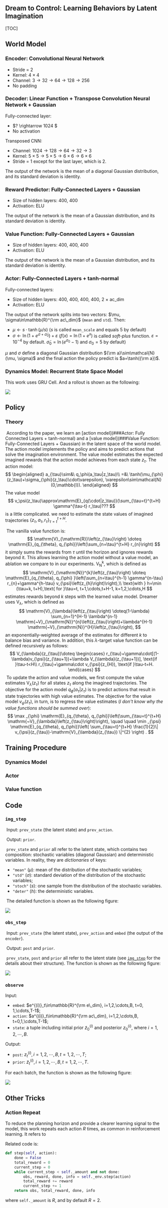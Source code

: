 ## Dream to Control: Learning Behaviors by Latent Imagination

[ICLR 2020]: https://iclr.cc/virtual_2020/poster_S1lOTC4tDS.html
[GitHub]: https://github.com/google-research/dreamer	"TensorFlow 1"
[GitHub]: https://github.com/danijar/dreamer	"TensorFlow 2"



[TOC]

## World Model

### Encoder: Convolutional Neural Network

* Stride = 2
* Kernel: $4\times4$
* Channel: $3 \rightarrow 32 \rightarrow 64 \rightarrow 128 \rightarrow 256$
* No padding

### Decoder: Linear Function + Transpose Convolution Neural Network + Gaussian

Fully-connected layer:

* $? \rightarrow 1024 $
* No activation

Transposed CNN:

* Channel: $1024 \rightarrow 128 \rightarrow 64 \rightarrow 32 \rightarrow 3$
* Kernel: $5\times5\rightarrow5\times5\rightarrow6\times6\rightarrow6\times6$
* Stride = 1 except for the last layer, which is 2.

The output of the network is the mean of a diagonal Gaussian distribution, and its standard deviation is identity.

### Reward Predictor: Fully-Connected Layers + Gaussian

* Size of hidden layers: 400, 400
* Activation: ELU

The output of the network is the mean of a Gaussian distribution, and its standard deviation is identity.

### Value Function: Fully-Connected Layers + Gaussian

* Size of hidden layers: 400, 400, 400
* Activation: ELU

The output of the network is the mean of a Gaussian distribution, and its standard deviation is identity.

### Actor: Fully-Connected Layers + tanh-normal

Fully-connected layers:

* Size of hidden layers: 400, 400, 400, 400, 2 × ac_dim
* Activation: ELU

The output of the network splits into two vectors: $\mu, \sigma\in\mathbb{R}^{\rm ac\_dim}$ (`mean` and `std`). Then:

* $\mu\leftarrow s\cdot\tanh(\mu/s)$ ($s$ is called `mean_scale` and equals $5$ by default)
* $\sigma\leftarrow\ln(1+e^{\sigma+\tilde{\sigma}_0}) + \varepsilon$ ($f(x)=\ln(1+e^x)$ is called *soft-plus* function. $\varepsilon=10^{-4}$ by default. $\tilde{\sigma}_0 = \ln(e^{\sigma_0}-1)$ and $\sigma_0=5$ by default)

$\mu$ and $\sigma$ define a diagonal Gaussian distribution ${\rm a}\sim\mathcal{N}(\mu, \sigma)$ and the final action the policy predict is $a=\tanh({\rm a})$.

### Dynamics Model: Recurrent State Space Model

This work uses GRU Cell. And a rollout is shown as the following:

![](../assets/Dreamer/dreamer_policy.svg)

## Policy

### Theory

​	According to the paper, we learn an [action model](###Actor: Fully Connected Layers + tanh-normal) and a [value model](###Value Function: Fully-Connected Layers + Gaussian) in the latent space of the world model. The action model implements the policy and aims to predict actions that solve the imagination environment. The value model estimates the expected imagined rewards that the action model achieves from each state $z_{\tau}$. The action model:
$$
\begin{aligned}
a_{\tau}\sim&\ q_\phi(a_\tau|z_\tau)\\
=&\ \tanh(\mu_{\phi}(z_\tau)+\sigma_{\phi}(z_\tau)\cdot\varepsilon), \varepsilon\sim\mathcal{N}(0,\mathbb{I}).
\end{aligned}
$$
The value model 
$$
v_\psi(z_\tau)\approx\mathrm{E}_{q(\cdot|z_\tau)}(\sum_{\tau=t}^{t+H} \gamma^{\tau-t} r_\tau)???
$$
 is a little complicated. we need to estimate the state values of imagined trajectories $\{z_\tau, a_\tau, r_\tau\}_{\tau=t}^{t+H}$. 

​	The vanilla value function is:
$$
\mathrm{V}_{\mathrm{R}}\left(z_{\tau}\right) \doteq \mathrm{E}_{q_{\theta}, q_{\phi}}\left(\sum_{n=\tau}^{t+H} r_{n}\right)
$$
it simply sums the rewards from $\tau$ until the horizon and ignores rewards beyond it. This allows learning the action model without a value model, an ablation we compare to in our experiments. $\mathrm{V_N^k}$, which is defined as  
$$
\mathrm{V}_{\mathrm{N}}^{k}\left(z_{\tau}\right) \doteq \mathrm{E}_{q_{\theta}, q_{\phi} }\left(\sum_{n=\tau}^{h-1} \gamma^{n-\tau} r_{n}+\gamma^{h-\tau} v_{\psi}\left(z_{h}\right)\right),\\ \text{with } h=\min (\tau+k, t+H),\text{ for }\tau=t, t+1,\cdots,t+H-1, k=1,2,\cdots,H
$$
estimates rewards beyond $k$ steps with the learned value model. Dreamer uses $\mathrm{V}_\lambda$, which is defined as
$$
\mathrm{V}_{\lambda}\left(z_{\tau}\right) \doteq(1-\lambda) \sum_{n=1}^{H-1} \lambda^{n-1} \mathrm{~V}_{\mathrm{N}}^{n}\left(z_{\tau}\right)+\lambda^{H-1} \mathrm{~V}_{\mathrm{N}}^{H}\left(z_{\tau}\right),
$$
an exponentially-weighted average of the estimates for different $k$ to balance bias and variance. In addition, this $\lambda$-target value function can be defined recursively as follows:
$$
V_{\lambda}(z_{\tau})\doteq
\begin{cases}
r_{\tau}+\gamma\cdot[(1-\lambda)v_{\psi}(z_{\tau+1})+\lambda V_{\lambda}(z_{\tau+1})], \text{if }\tau-t<H\\
r_{\tau}+\gamma\cdot v_{\psi}(z_{H}), \text{if }\tau-t=H.
\end{cases}
$$
​	To update the action and value models, we first compute the value estimates $\mathrm{V}_{\lambda}(z_{\tau})$ for all states $z_\tau$ along the imagined trajectories. The objective for the action model $q_\phi(a_\tau|z_\tau)$ is to predict actions that result in state trajectories with high value estimates. The objective for the value model $v_\psi (z_\tau)$​, in turn, is to regress the value estimates (*I don't know why the value functions should be summed over*):
$$
\max _{\phi} \mathrm{E}_{q_{\theta}, q_{\phi}}\left(\sum_{\tau=t}^{t+H} \mathrm{~V}_{\lambda}\left(z_{\tau}\right)\right), \quad \quad \min _{\psi} \mathrm{E}_{q_{\theta}, q_{\phi}}\left( \sum_{\tau=t}^{t+H} \frac{1}{2}\| v_{\psi}(z_{\tau})-\mathrm{V}_{\lambda}(z_{\tau}) \|^{2} \right) .
$$

## Training Procedure

### Dynamics Model

### Actor

### Value function



## Code

### `img_step`

​	Input: `prev_state` (the latent state) and `prev_action`.

​	Output: `prior`.

​	`prev_state` and `prior` all refer to the latent state, which contains two composition: stochastic variables (diagonal Gaussian) and deterministic variables. In reality, they are *dictionaries* of keys:

* `"mean"` ($\mu$): mean of the distribution of the stochastic variables;
* `"std"` ($\sigma$): standard deviation of the distribution of the stochastic variables;
* `"stoch"` ($s$): one sample from the distribution of the stochastic variables.
* `"deter"` ($h$): the deterministic variables.

​	The detailed function is shown as the following figure:

![](../assets/Dreamer/dreamer_img_step.svg)

### `obs_step` 

​	Input: `prev_state` (the latent state), `prev_action` and `embed` (the output of the `encoder`).

​	Output: `post` and `prior`.

​	`prev_state`, `post` and `prior` all refer to the latent state (see [`img_step`](###img_step) for the details about their structure). The function is shown as the following figure:

![](../assets/Dreamer/dreamer_obs_step-16577158090381.svg)

### `observe`

Input:

* `embed`: $e^{(i)}_t\in\mathbb{R}^{\rm e\_dim}, i=1,2,\cdots,B, t=0, 1,\cdots,T-1$;
* `action`: $a^{(i)}_t\in\mathbb{R}^{\rm ac\_dim}, i=1,2,\cdots,B, t=0,1,\cdots,T-1$;
* `state`: a tuple including initial prior $\tilde{z}_0^{(i)}$ and posterior $z_0^{(i)}$, where $i=1,2,\cdots,B$.

Output:

* `post`: $z^{(i)}_t, i=1,2,\cdots,B, t=1,2,\cdots,T$;
* `prior`: $\tilde{z}^{(i)}_t, i=1,2,\cdots,B, t=1,2,\cdots,T$.

For each batch, the function is shown as the following figure:

![](../assets/Dreamer/dreamer_observe.svg)

## Other Tricks

### Action Repeat

To reduce the planning horizon and provide a clearer learning signal to the model, this work repeats each action $R$ times, as common in reinforcement learning. It refers to

[Nature]: https://www.nature.com/articles/nature14236	"DQN"
[MPLR]: http://proceedings.mlr.press/v48/mniha16.html	"Asynchronous Methods for Deep Reinforcement Learning"

Related code is:

```python
def step(self, action):
    done = False
    total_reward = 0
    current_step = 0
    while current_step < self._amount and not done:
        obs, reward, done, info = self._env.step(action)
        total_reward += reward
        current_step += 1
    return obs, total_reward, done, info
```

 where `self._amount` is $R$, and by default $R=2$.
